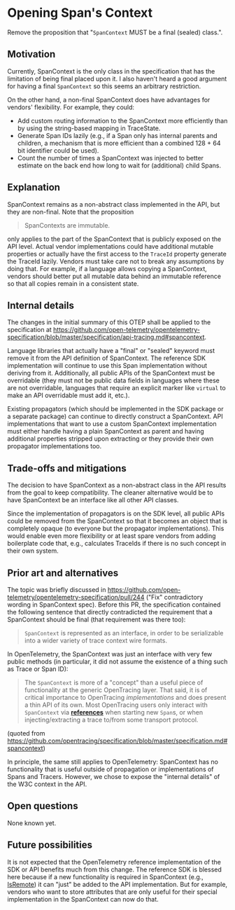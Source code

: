 # Opening Span's Context

Remove the proposition that "`SpanContext` MUST be a final (sealed) class.".

## Motivation

Currently, SpanContext is the only class in the specification that has the limitation of being final placed upon it.
I also haven't heard a good argument for having a final `SpanContext` so this seems an arbitrary restriction.

On the other hand, a non-final SpanContext does have advantages for vendors' flexibility. For example, they could:

* Add custom routing information to the SpanContext more efficiently than by using the string-based mapping in TraceState.
* Generate Span IDs lazily (e.g., if a Span only has internal parents and children, a mechanism that is more efficient than a combined 128 + 64 bit identifier could be used).
* Count the number of times a SpanContext was injected to better estimate on the back end how long to wait for (additional) child Spans.

## Explanation

SpanContext remains as a non-abstract class implemented in the API, but they are non-final. Note that the proposition

> SpanContexts are immutable.

only applies to the part of the SpanContext that is publicly exposed on the API level.
Actual vendor implementations could have additional mutable properties or
actually have the first access to the `TraceId` property generate the TraceId lazily. Vendors must take care not to break any assumptions by doing that. For example, if a language allows copying a SpanContext, vendors should better put all mutable data behind an immutable reference so that all copies remain in a consistent state.

## Internal details

The changes in the initial summary of this OTEP shall be applied to the specification at
https://github.com/open-telemetry/opentelemetry-specification/blob/master/specification/api-tracing.md#spancontext.

Language libraries that actually have a "final" or "sealed" keyword must remove it from the API definition of SpanContext.
The reference SDK implementation will continue to use this Span implementation without deriving from it.
Additionally, all public APIs of the SpanContext must be overridable
(they must not be public data fields in languages where these are not overridable,
languages that require an explicit marker like `virtual` to make an API overridable must add it, etc.).

Existing propagators (which should be implemented in the SDK package or a separate package) can continue to directly construct a SpanContext.
API implementations that want to use a custom SpanContext implementation must either
handle having a plain SpanContext as parent
and having additional properties stripped upon extracting
or they provide their own propagator implementations too.

## Trade-offs and mitigations

The decision to have SpanContext as a non-abstract class in the API results from the goal to keep compatibility.
The cleaner alternative would be to have SpanContext be an interface like all other API classes.

Since the implementation of propagators is on the SDK level, all public APIs could be removed from the SpanContext
so that it becomes an object that is completely opaque (to everyone but the propagator implementations).
This would enable even more flexibility or at least spare vendors from adding boilerplate code that, e.g., calculates TraceIds
if there is no such concept in their own system.

## Prior art and alternatives

The topic was briefly discussed in
https://github.com/open-telemetry/opentelemetry-specification/pull/244
("Fix" contradictory wording in SpanContext spec). Before this PR, the specification contained the following sentence that directly contradicted the requirement that a SpanContext should be final (that requirement was there too):

> `SpanContext` is represented as an interface, in order to be serializable into a wider variety of trace context wire formats.

In OpenTelemetry, the SpanContext was just an interface with very few public methods
(in particular, it did not assume the existence of a thing such as Trace or Span ID):

> The `SpanContext` is more of a "concept" than a useful piece of functionality at the generic OpenTracing layer. That said, it is of critical importance to OpenTracing *implementations* and does present a thin API of its own. Most OpenTracing users only interact with `SpanContext` via [**references**](https://github.com/opentracing/specification/blob/master/specification.md#references-between-spans) when starting new `Span`s, or when injecting/extracting a trace to/from some transport protocol.

(quoted from https://github.com/opentracing/specification/blob/master/specification.md#spancontext)

In principle, the same still applies to OpenTelemetry:
SpanContext has no functionality that is useful outside of propagation or implementations of Spans and Tracers. However, we chose to expose the "internal details" of the W3C context in the API.

## Open questions

None known yet.

## Future possibilities

It is not expected that the OpenTelemetry reference implementation of the SDK or API benefits much from this change.
The reference SDK is blessed here
because if a new functionality is required in SpanContext (e.g., [IsRemote][])
it can "just" be added to the API implementation.
But for example, vendors who want to store attributes that are only useful for their special implementation in the SpanContext can now do that.

[IsRemote]: https://github.com/open-telemetry/opentelemetry-specification/pull/216
